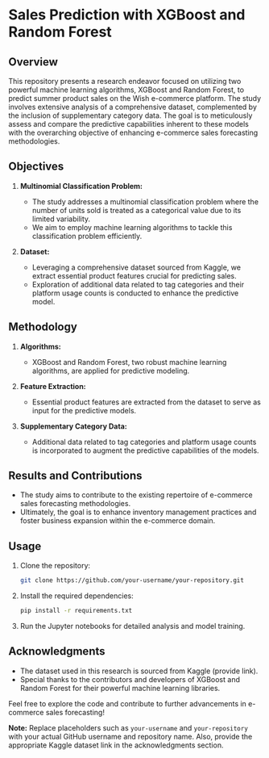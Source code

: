 # Sales Prediction with XGBoost and Random Forest

## Overview

This repository presents a research endeavor focused on utilizing two powerful machine learning algorithms, XGBoost and Random Forest, to predict summer product sales on the Wish e-commerce platform. The study involves extensive analysis of a comprehensive dataset, complemented by the inclusion of supplementary category data. The goal is to meticulously assess and compare the predictive capabilities inherent to these models with the overarching objective of enhancing e-commerce sales forecasting methodologies.

## Objectives

1. **Multinomial Classification Problem:**
   - The study addresses a multinomial classification problem where the number of units sold is treated as a categorical value due to its limited variability.
   - We aim to employ machine learning algorithms to tackle this classification problem efficiently.

2. **Dataset:**
   - Leveraging a comprehensive dataset sourced from Kaggle, we extract essential product features crucial for predicting sales.
   - Exploration of additional data related to tag categories and their platform usage counts is conducted to enhance the predictive model.

## Methodology

1. **Algorithms:**
   - XGBoost and Random Forest, two robust machine learning algorithms, are applied for predictive modeling.

2. **Feature Extraction:**
   - Essential product features are extracted from the dataset to serve as input for the predictive models.

3. **Supplementary Category Data:**
   - Additional data related to tag categories and platform usage counts is incorporated to augment the predictive capabilities of the models.

## Results and Contributions

- The study aims to contribute to the existing repertoire of e-commerce sales forecasting methodologies.
- Ultimately, the goal is to enhance inventory management practices and foster business expansion within the e-commerce domain.

## Usage

1. Clone the repository:

   ```bash
   git clone https://github.com/your-username/your-repository.git
   ```

2. Install the required dependencies:

   ```bash
   pip install -r requirements.txt
   ```

3. Run the Jupyter notebooks for detailed analysis and model training.

## Acknowledgments

- The dataset used in this research is sourced from Kaggle (provide link).
- Special thanks to the contributors and developers of XGBoost and Random Forest for their powerful machine learning libraries.

Feel free to explore the code and contribute to further advancements in e-commerce sales forecasting!

**Note:** Replace placeholders such as `your-username` and `your-repository` with your actual GitHub username and repository name. Also, provide the appropriate Kaggle dataset link in the acknowledgments section.
